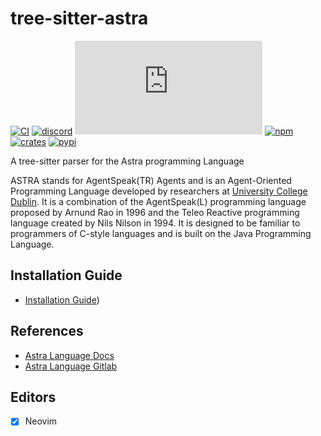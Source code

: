 # tree-sitter-astra

[![CI][ci]](https://github.com/tree-sitter-grammars/tree-sitter-xml/actions)
[![discord][discord]](https://discord.gg/w7nTvsVJhm)
[![matrix][matrix]](https://matrix.to/#/#tree-sitter-chat:matrix.org)
[![npm][npm]](https://www.npmjs.com/package/@tree-sitter-grammars/tree-sitter-xml)
[![crates][crates]](https://crates.io/crates/tree-sitter-xml)
[![pypi][pypi]](https://pypi.org/project/tree-sitter-xml/)

A tree-sitter parser for the Astra programming Language

ASTRA stands for AgentSpeak(TR) Agents and is an Agent-Oriented Programming Language developed by researchers at [University College Dublin](https://www.ucd.ie/). It is a combination of the AgentSpeak(L) programming language proposed by Arnund Rao in 1996 and the Teleo Reactive programming language created by Nils Nilson in 1994. It is designed to be familiar to programmers of C-style languages and is built on the Java Programming Language.

## Installation Guide

- [Installation Guide](https://github.com/denartha10/tree-sitter-astra/blob/main/INSTALLATION_GUIDE.md))

## References

- [Astra Language Docs](https://guide.astralanguage.com/en/latest/)
- [Astra Language Gitlab](https://gitlab.com/astra-language)

## Editors

- [x] Neovim

[ci]: https://img.shields.io/github/actions/workflow/status/tree-sitter-grammars/tree-sitter-xml/ci.yml?logo=github&label=CI
[discord]: https://img.shields.io/discord/1063097320771698699?logo=discord&label=discord
[matrix]: https://img.shields.io/matrix/tree-sitter-chat%3Amatrix.org?logo=matrix&label=matrix
[npm]: https://img.shields.io/npm/v/%40tree-sitter-grammars%2Ftree-sitter-xml?logo=npm
[crates]: https://img.shields.io/crates/v/tree-sitter-xml?logo=rust
[pypi]: https://img.shields.io/pypi/v/tree-sitter-xml?logo=pypi&logoColor=ffd242

